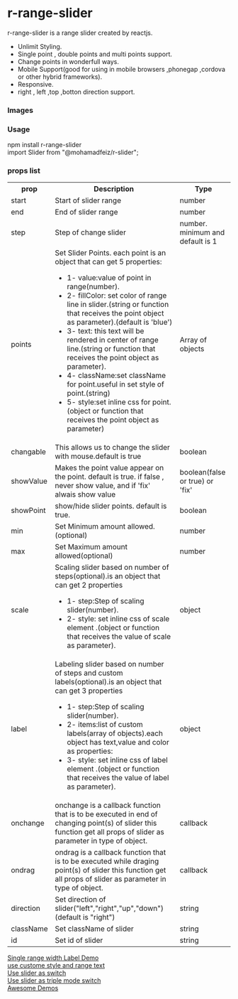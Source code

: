 
# r-range-slider <br>
r-range-slider is a range slider created by reactjs.
- Unlimit Styling.
- Single point , double points and multi points support. 
- Change points in wonderfull ways.
- Mobile Support(good for using in mobile browsers ,phonegap ,cordova or other hybrid frameworks).
- Responsive.
- right , left ,top ,botton direction support.

### Images

<h3>Usage</h3>
    npm install r-range-slider <br/>
    import Slider from "@mohamadfeiz/r-slider";
<h3>props list</h3>
<table>
  <tr>
    <th>prop</th>
    <th>Description</th>
    <th>Type</th>
  </tr>
  <tr>
     <td>start</td>
     <td>Start of slider range</td>
  <td>number</td>
  </tr>
  <tr>
    <td>end</td>
     <td>End of slider range</td>
  <td>number</td>
  </tr>
  <tr>
    <td>step</td>
     <td>Step of change slider</td>
  <td>number. minimum and default is 1</td>
  </tr>
  <tr>
    <td>points</td>
     <td>Set Slider Points. each point is an object that can get 5 properties:<br />
    <ul>
      <li>1- value:value of point in range(number).</li>
      <li>2- fillColor: set color of range line in slider.(string or function that receives the point object as parameter).(default is 'blue')</li>
      <li>3- text: this text will be rendered in center of range line.(string or function that receives the point object as parameter).</li>
      <li>4- className:set className for point.useful in set style of point.(string)</li>
      <li>5- style:set inline css for point.(object or function that receives the point object as parameter)</li>
      </ul>
    </td>
  <td>Array of objects</td>
  </tr>
  <tr>
     <td>changable</td>
     <td>This allows us to change the slider with mouse.default is true</td>
  <td>boolean</td>
  </tr>
   <tr>
      <td>showValue</td>
      <td>Makes the point value appear on the point. default is true. if false , never show value, and if 'fix' alwais show value</td>
      <td>boolean(false or true) or 'fix'</td>
   </tr>
   <tr>
      <td>showPoint</td>
      <td>show/hide slider points. default is true.</td>
      <td>boolean</td>
   </tr>
   </tr>
   <tr>
     <td>min</td>
     <td>Set Minimum amount allowed.(optional)</td>
     <td>number</td>
   </tr>
   <tr>
     <td>max</td>
     <td>Set Maximum amount allowed(optional)</td>
     <td>number</td>
  </tr>
  <tr>
     <td>scale</td>
     <td>Scaling slider based on number of steps(optional).is an object that can get 2 properties<br />
      <ul>
         <li>1- step:Step of scaling slider(number).</li>
         <li>2- style: set inline css of scale element .(object or function that receives the value of scale as parameter).</li>
      </ul>
     </td>
     <td>object</td>
  </tr>
  <tr>
     <td>label</td>
     <td>Labeling slider based on number of steps and custom labels(optional).is an object that can get 3 properties<br />
      <ul>
         <li>1- step:Step of scaling slider(number).</li>
         <li>2- items:list of custom labels(array of objects).each object has text,value and color as properties:</li>
         <li>3- style: set inline css of label element .(object or function that receives the value of label as parameter).</li>
      </ul>
     </td>
     <td>object</td>
  </tr>
  <tr>
     <td>onchange</td>
     <td>
       onchange is a callback function that is to be executed in end of changing point(s) of slider
        this function get all props of slider as parameter in type of object.
    </td>
     <td>callback</td>
  </tr>
  <tr>
     <td>ondrag</td>
     <td>
       ondrag is a callback function that is to be executed while draging point(s) of slider
        this function get all props of slider as parameter in type of object.
    </td>
     <td>callback</td>
  </tr>
  <tr>
     <td>direction</td>
     <td>Set direction of slider("left","right","up","down")(default is "right")</td>
     <td>string</td>
  </tr>
  <tr>
     <td>className</td>
     <td>Set className of slider</td>
     <td>string</td>
  </tr>
  <tr>
     <td>id</td>
     <td>Set id of slider</td>
     <td>string</td>
  </tr>

</table>

<a href="https://stackblitz.com/edit/r-slider-demo1?file=style.css">Single range width Label Demo</a><br/>
<a href="https://stackblitz.com/edit/r-slider-demo2?file=index.js">use custome style and range text</a><br/>
<a href="https://stackblitz.com/edit/react-9tuesa">Use slider as switch</a><br/>
<a href="https://stackblitz.com/edit/r-slider-triple-mode-switch?file=index.js">Use slider as triple mode switch</a><br/>
<a href="https://stackblitz.com/edit/awesome-sliders?file=index.js">Awesome Demos</a><br/>


         
         
